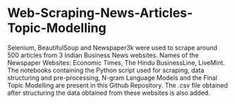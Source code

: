 # Web-Scraping-News-Articles-Topic-Modelling
Selenium, BeautifulSoup and Newspaper3k were used to scrape around 500 articles from 3 Indian Business News websites. 
Names of the Newspaper Websites: Economic Times, The Hindu BusinessLine, LiveMint.
The notebooks containing the Python script used for scraping, data structuring and pre-processing, N-gram Language Models and the Final Topic Modelling are present in this Github Repository.
The .csv file obtained after structuring the data obtained from these websites is also added.
